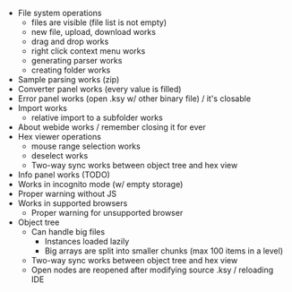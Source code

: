 - File system operations
  - files are visible (file list is not empty)
  - new file, upload, download works
  - drag and drop works
  - right click context menu works
  - generating parser works
  - creating folder works
- Sample parsing works (zip)
- Converter panel works (every value is filled)
- Error panel works (open .ksy w/ other binary file) / it's closable
- Import works
  - relative import to a subfolder works
- About webide works / remember closing it for ever
- Hex viewer operations
  - mouse range selection works
  - deselect works
  - Two-way sync works between object tree and hex view
- Info panel works (TODO)
- Works in incognito mode (w/ empty storage)
- Proper warning without JS
- Works in supported browsers 
  - Proper warning for unsupported browser
- Object tree
  - Can handle big files
    - Instances loaded lazily
    - Big arrays are split into smaller chunks (max 100 items in a level)
  - Two-way sync works between object tree and hex view
  - Open nodes are reopened after modifying source .ksy / reloading IDE
